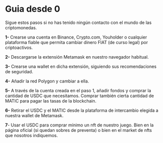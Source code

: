 # Guia desde 0

Sigue estos pasos si no has tenido ningún contacto con el mundo de las criptomonedas.

**1-** Crearse una cuenta en Binance, Crypto.com, Youholder o cualquier plataforma fiable que permita cambiar dinero FIAT (de curso legal) por criptoactivos.

**2-** Descargarse la extensión Metamask en nuestro navegador habitual.

**3-** Crearse una wallet en dicha extensión, siguiendo sus recomendaciones de seguridad.

**4-** Añadir la red Polygon y cambiar a ella.

**5-** A través de la cuenta creada en el paso 1, añadir fondos y comprar la cantidad de USDC que necesitamos. Comprar también cierta cantidad de MATIC para pagar las tasas de la blockchain.

**6-** Retirar el USDC y el MATIC desde la plataforma de intercambio elegida a nuestra wallet de Metamask.&#x20;

**7**- Usar el USDC para comprar mínimo un nft de nuestro juego. Bien en la página oficial (si quedan sobres de preventa) o bien en el market de nfts que nosotros indiquemos.

